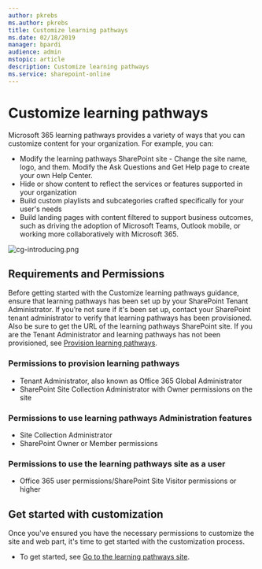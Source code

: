 ```yaml
---
author: pkrebs
ms.author: pkrebs
title: Customize learning pathways
ms.date: 02/18/2019
manager: bpardi 
audience: admin
mstopic: article
description: Customize learning pathways
ms.service: sharepoint-online
---
```


# Customize learning pathways

Microsoft 365 learning pathways provides a variety of ways that you can customize content for your organization. For example, you can:  
- Modify the learning pathways SharePoint site - Change the site name, logo, and them. Modify the Ask Questions and Get Help page to create your own Help Center. 
- Hide or show content to reflect the services or features supported in your organization 
- Build custom playlists and subcategories crafted specifically for your user's needs
- Build landing pages with content filtered to support business outcomes, such as driving the adoption of Microsoft Teams, Outlook mobile, or working more collaboratively with Microsoft 365.

![cg-introducing.png](media/cg-introducing.png)

## Requirements and Permissions

Before getting started with the Customize learning pathways guidance, ensure that learning pathways has been set up by your SharePoint Tenant Administrator. If you’re not sure if it's been set up, contact your SharePoint tenant administrator to verify that learning pathways has been provisioned. Also be sure to get the URL of the learning pathways SharePoint site. If you are the Tenant Administrator and learning pathways has not been provisioned, see [Provision learning pathways](custom_provision.md). 

### Permissions to provision learning pathways

- Tenant Administrator, also known as Office 365 Global Administrator
- SharePoint Site Collection Administrator with Owner permissions on the site

### Permissions to use learning pathways Administration features

- Site Collection Administrator
- SharePoint Owner or Member permissions

### Permissions to use the learning pathways site as a user

- Office 365 user permissions/SharePoint Site Visitor permissions or higher

## Get started with customization
Once you've ensured you have the necessary permissions to customize the site and web part, 
it's time to get started with the customization process. 

- To get started, see [Go to the learning pathways site](custom_goto.md).